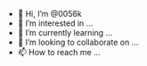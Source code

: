 - 👋 Hi, I’m @0056k
- 👀 I’m interested in ...
- 🌱 I’m currently learning ...
- 💞️ I’m looking to collaborate on ...
- 📫 How to reach me ...

<!---
0056k/0056k is a ✨ special ✨ repository because its `README.md` (this file) appears on your GitHub profile.
You can click the Preview link to take a look at your changes.
--->
